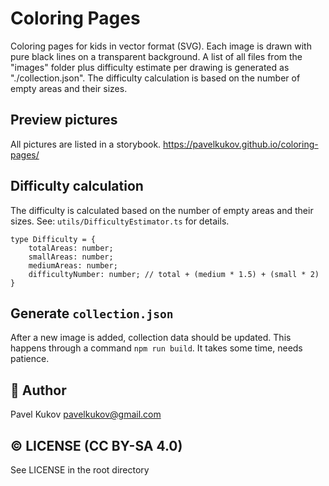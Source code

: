 # Coloring Pages
Coloring pages for kids in vector format (SVG). Each image is drawn with pure black lines on a transparent background.
A list of all files from the "images" folder plus difficulty estimate per drawing is generated as "./collection.json". The difficulty calculation is based on the number of empty areas and their sizes.

## Preview pictures
All pictures are listed in a storybook.
https://pavelkukov.github.io/coloring-pages/

## Difficulty calculation
The difficulty is calculated based on the number of empty areas and their sizes.
See: `utils/DifficultyEstimator.ts` for details.

```
type Difficulty = {
    totalAreas: number;
    smallAreas: number;
    mediumAreas: number;
    difficultyNumber: number; // total + (medium * 1.5) + (small * 2)
}
```

## Generate `collection.json`
After a new image is added, collection data should be updated. This happens through a command `npm run build`. It takes some time, needs patience.

## 👋 Author
Pavel Kukov <pavelkukov@gmail.com>

## © LICENSE (CC BY-SA 4.0)
See LICENSE in the root directory